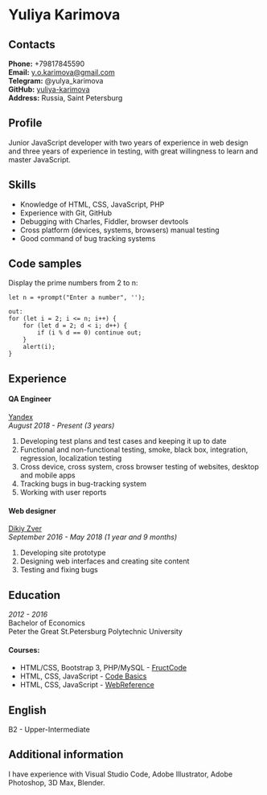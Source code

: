 # Yuliya Karimova

## Contacts
**Phone:** +79817845590  
**Email:** y.o.karimova@gmail.com  
**Telegram:** @yulya_karimova  
**GitHub:** [yuliya-karimova](https://github.com/yuliya-karimova)  
**Address:** Russia, Saint Petersburg  

## Profile
Junior JavaScript developer with two years of experience in web design and three years of experience in testing, with great willingness to learn and master JavaScript.

## Skills
* Knowledge of HTML, CSS, JavaScript, PHP
* Experience with Git, GitHub
* Debugging with Charles, Fiddler, browser devtools
* Cross platform (devices, systems, browsers) manual testing
* Good command of bug tracking systems

## Code samples
Display the prime numbers from 2 to n:

```
let n = +prompt("Enter a number", '');

out: 
for (let i = 2; i <= n; i++) {
    for (let d = 2; d < i; d++) {
        if (i % d == 0) continue out;
    }
    alert(i);
}
```
## Experience
#### QA Engineer
[Yandex](https://yandex.ru/)  
*August 2018 - Present (3 years)*

1. Developing test plans and test cases and keeping it up to date
3. Functional and non-functional testing, smoke, black box, integration, regression, localization testing
3. Cross device, cross system, cross browser testing of websites, desktop and mobile apps
4. Tracking bugs in bug-tracking system
5. Working with user reports

#### Web designer
[Dikiy Zver](https://dikiyzver.com/)  
*September 2016 - May 2018 (1 year and 9 months)*

1. Developing site prototype
2. Designing web interfaces and creating site content
4. Testing and fixing bugs

## Education
*2012 - 2016*  
Bachelor of Economics  
Peter the Great St.Petersburg Polytechnic University  

#### Courses:
* HTML/CSS, Bootstrap 3, PHP/MySQL - [FructCode](https://fructcode.com/)
* HTML, CSS, JavaScript - [Code Basics](https://ru.code-basics.com/)
* HTML, CSS, JavaScript - [WebReference](https://webref.ru/)

## English
B2 - Upper-Intermediate

## Additional information
I have experience with Visual Studio Code, Adobe Illustrator, Adobe Photoshop, 3D Max, Blender.
